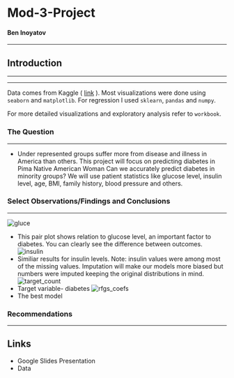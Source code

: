 # Mod-3-Project

#### Ben Inoyatov
---

## Introduction
---
---
Data comes from Kaggle ( [link](https://www.kaggle.com/uciml/pima-indians-diabetes-database) ). 
Most visualizations were done using ``` seaborn ``` and ``` matplotlib ```. For regression I used ``` sklearn ```, ``` pandas ``` and ``` numpy ```.

For more detailed visualizations and exploratory analysis refer to ``` workbook ```. 
### The Question 
---
- Under represented groups suffer more from disease and illness in America than others. This project will focus on predicting diabetes in Pima Native American Woman Can we accurately predict diabetes in minority groups? We will use patient statistics like glucose level, insulin level, age, BMI, family history, blood pressure and others. 

###  Select Observations/Findings and Conclusions
---
![gluce](https://user-images.githubusercontent.com/44031998/94872152-d938bd80-0419-11eb-90d1-8cd064189526.png)
- This pair plot shows relation to glucose level, an important factor to diabetes. You can clearly see the difference between outcomes.
![insulin](https://user-images.githubusercontent.com/44031998/94872157-db9b1780-0419-11eb-91b8-6cbf42d2fb37.png)
- Similiar results for insulin levels. Note: insulin values were among most of the missing values. Imputation will make our models more biased but numbers were imputed keeping the original distributions in mind. 
![target_count](https://user-images.githubusercontent.com/44031998/94872165-e190f880-0419-11eb-8f37-449ce44ad986.png)
- Target variable- diabetes
![rfgs_coefs](https://user-images.githubusercontent.com/44031998/94872161-e05fcb80-0419-11eb-86fb-57d33ace39a3.png)
- The best model
###  Recommendations 
---

## Links 
- Google Slides Presentation
- Data 
